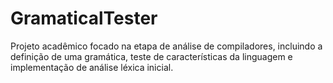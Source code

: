 # GramaticalTester
Projeto acadêmico focado na etapa de análise de compiladores, incluindo a definição de uma gramática, teste de características da linguagem e implementação de análise léxica inicial.
